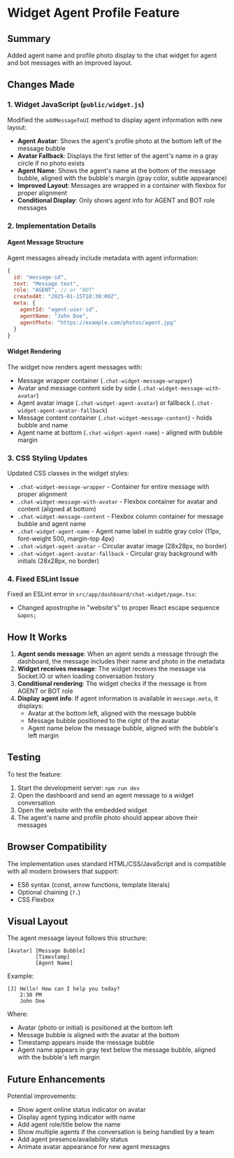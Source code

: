 # Widget Agent Profile Feature

## Summary
Added agent name and profile photo display to the chat widget for agent and bot messages with an improved layout.

## Changes Made

### 1. Widget JavaScript (`public/widget.js`)
Modified the `addMessageToUI` method to display agent information with new layout:
- **Agent Avatar**: Shows the agent's profile photo at the bottom left of the message bubble
- **Avatar Fallback**: Displays the first letter of the agent's name in a gray circle if no photo exists
- **Agent Name**: Shows the agent's name at the bottom of the message bubble, aligned with the bubble's margin (gray color, subtle appearance)
- **Improved Layout**: Messages are wrapped in a container with flexbox for proper alignment
- **Conditional Display**: Only shows agent info for AGENT and BOT role messages

### 2. Implementation Details

#### Agent Message Structure
Agent messages already include metadata with agent information:
```javascript
{
  id: "message-id",
  text: "Message text",
  role: "AGENT", // or "BOT"
  createdAt: "2025-01-15T10:30:00Z",
  meta: {
    agentId: "agent-user-id",
    agentName: "John Doe",
    agentPhoto: "https://example.com/photos/agent.jpg"
  }
}
```

#### Widget Rendering
The widget now renders agent messages with:
- Message wrapper container (`.chat-widget-message-wrapper`)
- Avatar and message content side by side (`.chat-widget-message-with-avatar`)
- Agent avatar image (`.chat-widget-agent-avatar`) or fallback (`.chat-widget-agent-avatar-fallback`)
- Message content container (`.chat-widget-message-content`) - holds bubble and name
- Agent name at bottom (`.chat-widget-agent-name`) - aligned with bubble margin

### 3. CSS Styling Updates
Updated CSS classes in the widget styles:
- `.chat-widget-message-wrapper` - Container for entire message with proper alignment
- `.chat-widget-message-with-avatar` - Flexbox container for avatar and content (aligned at bottom)
- `.chat-widget-message-content` - Flexbox column container for message bubble and agent name
- `.chat-widget-agent-name` - Agent name label in subtle gray color (11px, font-weight 500, margin-top 4px)
- `.chat-widget-agent-avatar` - Circular avatar image (28x28px, no border)
- `.chat-widget-agent-avatar-fallback` - Circular gray background with initials (28x28px, no border)

### 4. Fixed ESLint Issue
Fixed an ESLint error in `src/app/dashboard/chat-widget/page.tsx`:
- Changed apostrophe in "website's" to proper React escape sequence `&apos;`

## How It Works

1. **Agent sends message**: When an agent sends a message through the dashboard, the message includes their name and photo in the metadata
2. **Widget receives message**: The widget receives the message via Socket.IO or when loading conversation history
3. **Conditional rendering**: The widget checks if the message is from AGENT or BOT role
4. **Display agent info**: If agent information is available in `message.meta`, it displays:
   - Avatar at the bottom left, aligned with the message bubble
   - Message bubble positioned to the right of the avatar
   - Agent name below the message bubble, aligned with the bubble's left margin

## Testing

To test the feature:
1. Start the development server: `npm run dev`
2. Open the dashboard and send an agent message to a widget conversation
3. Open the website with the embedded widget
4. The agent's name and profile photo should appear above their messages

## Browser Compatibility

The implementation uses standard HTML/CSS/JavaScript and is compatible with all modern browsers that support:
- ES6 syntax (const, arrow functions, template literals)
- Optional chaining (`?.`)
- CSS Flexbox

## Visual Layout

The agent message layout follows this structure:
```
[Avatar] [Message Bubble]
         [Timestamp]
         [Agent Name]
```

Example:
```
[J] Hello! How can I help you today?
    2:30 PM
    John Doe
```

Where:
- Avatar (photo or initial) is positioned at the bottom left
- Message bubble is aligned with the avatar at the bottom
- Timestamp appears inside the message bubble
- Agent name appears in gray text below the message bubble, aligned with the bubble's left margin

## Future Enhancements

Potential improvements:
- Show agent online status indicator on avatar
- Display agent typing indicator with name
- Add agent role/title below the name
- Show multiple agents if the conversation is being handled by a team
- Add agent presence/availability status
- Animate avatar appearance for new agent messages
